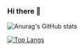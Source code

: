 ### Hi there 👋

<!--
**Day-Bright/Day-Bright** is a ✨ _special_ ✨ repository because its `README.md` (this file) appears on your GitHub profile.

Here are some ideas to get you started:

- 🔭 I’m currently working on ...
- 🌱 I’m currently learning ...
- 👯 I’m looking to collaborate on ...
- 🤔 I’m looking for help with ...
- 💬 Ask me about ...
- 📫 How to reach me: ...
- 😄 Pronouns: ...
- ⚡ Fun fact: ...
-->
![Anurag's GitHub stats](https://github-readme-stats.vercel.app/api?username=Day-Bright&show_icons=true&theme=radical)

[![Top Langs](https://github-readme-stats.vercel.app/api/top-langs/?username=Day-Bright&layout=compact&theme=radical)](https://github.com/anuraghazra/github-readme-stats)




